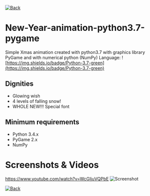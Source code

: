 [![Back](https://user-images.githubusercontent.com/70763346/205440694-aa92ef86-80c0-4935-855b-34f0fdddd160.png)](https://zolars1966.github.io/)

# New-Year-animation-python3.7-pygame 
Simple Xmas animation created with python3.7 with graphics library PyGame and with numerical python (NumPy)
Language: ![https://img.shields.io/badge/Python-3.7-green](https://img.shields.io/badge/Python-3.7-green)
## Dignities
* Glowing wish
* 4 levels of falling snow!
* WHOLE NEW!!! Special font
## Minimum requirements
* Python 3.4.x
* PyGame 2.x
* NumPy
# Screenshots & Videos
https://www.youtube.com/watch?v=WcGIjuVQPbE
![Screenshot](https://user-images.githubusercontent.com/70763346/205439425-28ad1b5a-da80-43c8-bcb6-927761880876.png)

[![Back](https://user-images.githubusercontent.com/70763346/205440694-aa92ef86-80c0-4935-855b-34f0fdddd160.png)](https://zolars1966.github.io/)
